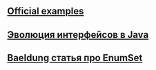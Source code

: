 ## [Official examples](https://github.com/jbloch/effective-java-3e-source-code)

## [Эволюция интерфейсов в Java](https://habr.com/ru/articles/482498/)

## [Baeldung статья про EnumSet](https://www.baeldung.com/java-enumset)